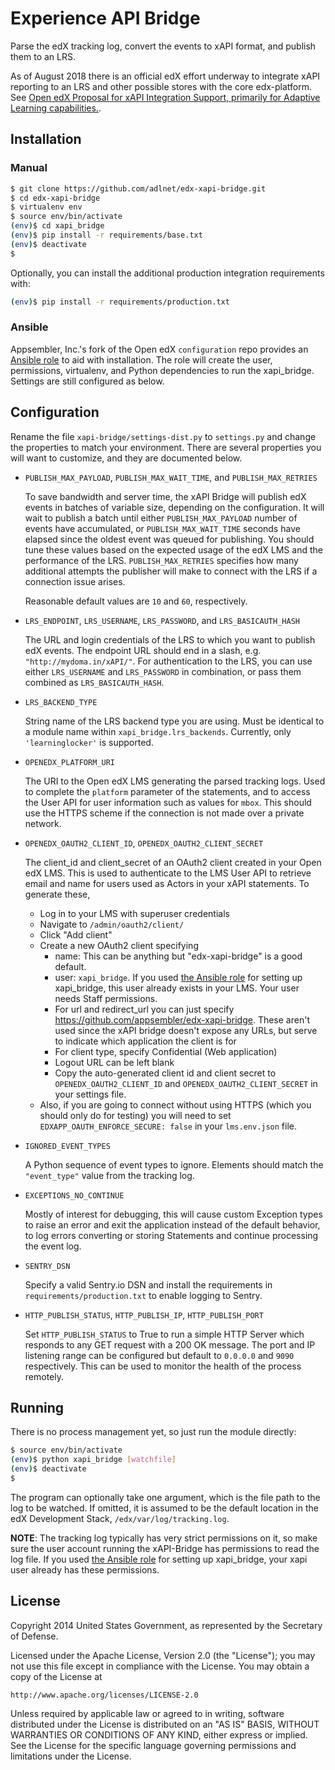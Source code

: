  Experience API Bridge
=========================

Parse the edX tracking log, convert the events to xAPI format, and publish them to an LRS.

As of August 2018 there is an official edX effort underway to integrate xAPI reporting to an LRS and other possible stores with the core edx-platform.  See [Open edX Proposal for xAPI Integration Support, primarily for Adaptive Learning capabilities.](https://github.com/edx/open-edx-proposals/pull/73).


## Installation

### Manual

```sh
$ git clone https://github.com/adlnet/edx-xapi-bridge.git
$ cd edx-xapi-bridge
$ virtualenv env
$ source env/bin/activate
(env)$ cd xapi_bridge
(env)$ pip install -r requirements/base.txt
(env)$ deactivate
$ 
```

Optionally, you can install the additional production integration requirements with:

```sh
(env)$ pip install -r requirements/production.txt
```

### Ansible

Appsembler, Inc.'s fork of the Open edX `configuration` repo provides an [Ansible role](https://github.com/appsembler/configuration/blob/appsembler/ficus/master/playbooks/roles/xapi_bridge/) to aid with installation.  The role will create the user, permissions, virtualenv, and Python dependencies to run the xapi_bridge.  Settings are still configured as below. 

## Configuration

Rename the file `xapi-bridge/settings-dist.py` to `settings.py` and change the properties to match your environment. There are several properties you will want to customize, and they are documented below.

* `PUBLISH_MAX_PAYLOAD`,  `PUBLISH_MAX_WAIT_TIME`, and `PUBLISH_MAX_RETRIES`

	To save bandwidth and server time, the xAPI Bridge will publish edX events in batches of variable size, depending on the configuration. It will wait to publish a batch until either `PUBLISH_MAX_PAYLOAD` number of events have accumulated, or `PUBLISH_MAX_WAIT_TIME` seconds have elapsed since the oldest event was queued for publishing. You should tune these values based on the expected usage of the edX LMS and the performance of the LRS.  `PUBLISH_MAX_RETRIES` specifies how many additional attempts the publisher will make to connect with the LRS if a connection issue arises.
	
	Reasonable default values are `10` and `60`, respectively.

* `LRS_ENDPOINT`, `LRS_USERNAME`, `LRS_PASSWORD`, and `LRS_BASICAUTH_HASH`

	The URL and login credentials of the LRS to which you want to publish edX events. The endpoint URL should end in a slash, e.g. `"http://mydoma.in/xAPI/"`.  For authentication to the LRS, you can use either `LRS_USERNAME` and `LRS_PASSWORD` in combination, or pass them combined as `LRS_BASICAUTH_HASH`.

* `LRS_BACKEND_TYPE`

    String name of the LRS backend type you are using.  Must be identical to a module name within `xapi_bridge.lrs_backends`. Currently, only `'learninglocker'` is supported.

* `OPENEDX_PLATFORM_URI`

    The URI to the Open edX LMS generating the parsed tracking logs.  Used to complete the `platform` parameter of the statements, and to access the User API for user information such as values for `mbox`. This should use the HTTPS scheme if the connection is not made over a private network.

* `OPENEDX_OAUTH2_CLIENT_ID`, `OPENEDX_OAUTH2_CLIENT_SECRET`

    The client_id and client_secret of an OAuth2 client created in your Open edX LMS.  This is used to authenticate to the LMS User API to retrieve email and name for users used as Actors in your xAPI statements.  To generate these,

    * Log in to your LMS with superuser credentials
    * Navigate to `/admin/oauth2/client/`
    * Click "Add client"
    * Create a new OAuth2 client specifying
      *  name: This can be anything but "edx-xapi-bridge" is a good default.
      *  user: `xapi_bridge`.  If you used [the Ansible role](https://github.com/appsembler/configuration/blob/appsembler/ficus/master/playbooks/roles/xapi_bridge/) for setting up xapi_bridge, this user already exists in your LMS.  Your user needs Staff permissions.
      *  For url and redirect_url you can just specify https://github.com/appsembler/edx-xapi-bridge.  These aren't used since the xAPI bridge doesn't expose any URLs, but serve to indicate which application the client is for
      *  For client type, specify Confidential (Web application)
      *  Logout URL can be left blank
      *  Copy the auto-generated client id and client secret to `OPENEDX_OAUTH2_CLIENT_ID` and `OPENEDX_OAUTH2_CLIENT_SECRET` in your settings file.
    *  Also, if you are going to connect without using HTTPS (which you should only do for testing) you will need to set `EDXAPP_OAUTH_ENFORCE_SECURE: false` in your `lms.env.json` file.
      

* `IGNORED_EVENT_TYPES`
    
    A Python sequence of event types to ignore.  Elements should match the `"event_type"` value from the tracking log.

* `EXCEPTIONS_NO_CONTINUE`

    Mostly of interest for debugging, this will cause custom Exception types to raise an error and exit the application instead of the default behavior, to log errors converting or storing Statements and continue processing the event log.

* `SENTRY_DSN`

    Specify a valid Sentry.io DSN and install the requirements in `requirements/production.txt` to enable logging to Sentry.

* `HTTP_PUBLISH_STATUS`, `HTTP_PUBLISH_IP`, `HTTP_PUBLISH_PORT`

  Set `HTTP_PUBLISH_STATUS` to True to run a simple HTTP Server which responds to any GET request with a 200 OK message. The port and IP listening range can be configured but default to `0.0.0.0` and `9090` respectively. This can be used to monitor the health of the process remotely.

## Running

There is no process management yet, so just run the module directly:

```sh
$ source env/bin/activate
(env)$ python xapi_bridge [watchfile]
(env)$ deactivate
$
```

The program can optionally take one argument, which is the file path to the log to be watched. If omitted, it is assumed to be the default location in the edX Development Stack, `/edx/var/log/tracking.log`.

**NOTE**: The tracking log typically has very strict permissions on it, so make sure the user account running the xAPI-Bridge has permissions to read the log file.  If you used [the Ansible role](https://github.com/appsembler/configuration/blob/appsembler/ficus/master/playbooks/roles/xapi_bridge/) for setting up xapi_bridge, your xapi user already has these permissions.

## License

Copyright 2014 United States Government, as represented by the Secretary of Defense.

Licensed under the Apache License, Version 2.0 (the "License");
you may not use this file except in compliance with the License.
You may obtain a copy of the License at

    http://www.apache.org/licenses/LICENSE-2.0

Unless required by applicable law or agreed to in writing, software
distributed under the License is distributed on an "AS IS" BASIS,
WITHOUT WARRANTIES OR CONDITIONS OF ANY KIND, either express or implied.
See the License for the specific language governing permissions and
limitations under the License.

